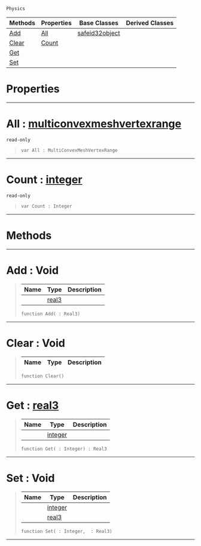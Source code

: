  `Physics`

|Methods|Properties|Base Classes|Derived Classes|
|---|---|---|---|
|[ Add](https://github.com/PlasmaEngine/PlasmaDocs/blob/master/code_reference/class_reference/multiconvexmeshvertexdata.markdown#add-void)|[ All](https://github.com/PlasmaEngine/PlasmaDocs/blob/master/code_reference/class_reference/multiconvexmeshvertexdata.markdown#all-plasma-engine-document)|[safeid32object](https://github.com/PlasmaEngine/PlasmaDocs/blob/master/code_reference/class_reference/safeid32object.markdown)| |
|[ Clear](https://github.com/PlasmaEngine/PlasmaDocs/blob/master/code_reference/class_reference/multiconvexmeshvertexdata.markdown#clear-void)|[ Count](https://github.com/PlasmaEngine/PlasmaDocs/blob/master/code_reference/class_reference/multiconvexmeshvertexdata.markdown#count-plasma-engine-docume)| | |
|[ Get](https://github.com/PlasmaEngine/PlasmaDocs/blob/master/code_reference/class_reference/multiconvexmeshvertexdata.markdown#get-plasma-engine-document)| | | |
|[ Set](https://github.com/PlasmaEngine/PlasmaDocs/blob/master/code_reference/class_reference/multiconvexmeshvertexdata.markdown#set-void)| | | |


 #  Properties


---  
 #  All : [multiconvexmeshvertexrange](https://github.com/PlasmaEngine/PlasmaDocs/blob/master/code_reference/class_reference/multiconvexmeshvertexrange.markdown)

 `read-only`

> 
> ``` lang=cpp, name=Lightning
> var All : MultiConvexMeshVertexRange


---  
 #  Count : [integer](https://github.com/PlasmaEngine/PlasmaDocs/blob/master/code_reference/lightning_base_types/integer.markdown)

 `read-only`

> 
> ``` lang=cpp, name=Lightning
> var Count : Integer


---  
 #  Methods


---  
 #  Add : Void

> 
> |Name|Type|Description|
> |---|---|---|
> ||[real3](https://github.com/PlasmaEngine/PlasmaDocs/blob/master/code_reference/lightning_base_types/real3.markdown)| |
> ``` lang=cpp, name=Lightning
> function Add( : Real3)
> ``` 


---  
 #  Clear : Void

> 
> |Name|Type|Description|
> |---|---|---|
> ``` lang=cpp, name=Lightning
> function Clear()
> ``` 


---  
 #  Get : [real3](https://github.com/PlasmaEngine/PlasmaDocs/blob/master/code_reference/lightning_base_types/real3.markdown)

> 
> |Name|Type|Description|
> |---|---|---|
> ||[integer](https://github.com/PlasmaEngine/PlasmaDocs/blob/master/code_reference/lightning_base_types/integer.markdown)| |
> ``` lang=cpp, name=Lightning
> function Get( : Integer) : Real3
> ``` 


---  
 #  Set : Void

> 
> |Name|Type|Description|
> |---|---|---|
> ||[integer](https://github.com/PlasmaEngine/PlasmaDocs/blob/master/code_reference/lightning_base_types/integer.markdown)| |
> ||[real3](https://github.com/PlasmaEngine/PlasmaDocs/blob/master/code_reference/lightning_base_types/real3.markdown)| |
> ``` lang=cpp, name=Lightning
> function Set( : Integer,  : Real3)
> ``` 


---  
 

 